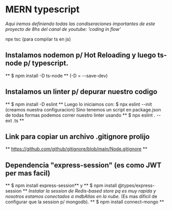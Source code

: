 # MERN typescript
*Aqui iremos definiendo todas las condiseraciones importantes de este proyecto de 8hs del canal de youtube: 'coding in flow'*

npx tsc (para compilar ts en js)

## Instalamos nodemon p/ Hot Reloading y luego ts-node p/ typescript.
** $ npm install -D ts-node ** (-D = --save-dev)

## Instalamos un linter p/ depurar nuestro codigo
** $ npm install -D eslint **
Luego lo iniciamos con: $ npx eslint --init (creamos nuestra configuracion)
Sino tenemos un script en package.json de todas formas podemos correr nuestro linter usando
** $ npx eslint . --ext .ts **

## Link para copiar un archivo .gitignore prolijo
** https://github.com/github/gitignore/blob/main/Node.gitignore **

## Dependencia "express-session" (es como JWT per mas facil)
** $ npm install express-session** y ** $ npm install @types/express-session **
*Instalar la session de Redis-based store pq es muy rapida y nosotros estamos conectados a mdbAtlas en la nube.* (Es mas dificil de configurar que la session p/ mongodb).
** $ npm install connect-mongo **